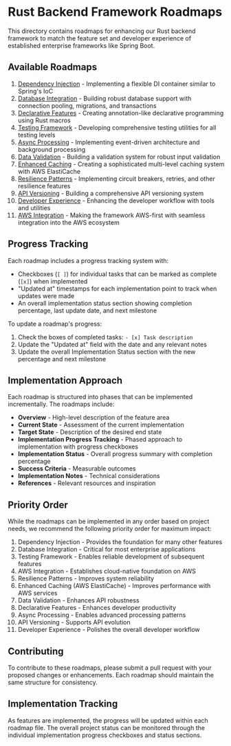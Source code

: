 # Rust Backend Framework Roadmaps

This directory contains roadmaps for enhancing our Rust backend framework to match the feature set and developer experience of established enterprise frameworks like Spring Boot.

## Available Roadmaps

1. [Dependency Injection](01-dependency-injection.md) - Implementing a flexible DI container similar to Spring's IoC
2. [Database Integration](02-database-integration.md) - Building robust database support with connection pooling, migrations, and transactions
3. [Declarative Features](03-declarative-features.md) - Creating annotation-like declarative programming using Rust macros
4. [Testing Framework](04-testing-framework.md) - Developing comprehensive testing utilities for all testing levels
5. [Async Processing](05-async-processing.md) - Implementing event-driven architecture and background processing
6. [Data Validation](06-data-validation.md) - Building a validation system for robust input validation
7. [Enhanced Caching](07-enhanced-caching.md) - Creating a sophisticated multi-level caching system with AWS ElastiCache
8. [Resilience Patterns](08-resilience-patterns.md) - Implementing circuit breakers, retries, and other resilience features
9. [API Versioning](09-api-versioning.md) - Building a comprehensive API versioning system
10. [Developer Experience](10-developer-experience.md) - Enhancing the developer workflow with tools and utilities
11. [AWS Integration](11-aws-integration.md) - Making the framework AWS-first with seamless integration into the AWS ecosystem

## Progress Tracking

Each roadmap includes a progress tracking system with:
- Checkboxes (`[ ]`) for individual tasks that can be marked as complete (`[x]`) when implemented
- "Updated at" timestamps for each implementation point to track when updates were made
- An overall implementation status section showing completion percentage, last update date, and next milestone

To update a roadmap's progress:
1. Check the boxes of completed tasks: `- [x] Task description`
2. Update the "Updated at" field with the date and any relevant notes
3. Update the overall Implementation Status section with the new percentage and next milestone

## Implementation Approach

Each roadmap is structured into phases that can be implemented incrementally. The roadmaps include:

- **Overview** - High-level description of the feature area
- **Current State** - Assessment of the current implementation
- **Target State** - Description of the desired end state
- **Implementation Progress Tracking** - Phased approach to implementation with progress checkboxes
- **Implementation Status** - Overall progress summary with completion percentage
- **Success Criteria** - Measurable outcomes
- **Implementation Notes** - Technical considerations
- **References** - Relevant resources and inspiration

## Priority Order

While the roadmaps can be implemented in any order based on project needs, we recommend the following priority order for maximum impact:

1. Dependency Injection - Provides the foundation for many other features
2. Database Integration - Critical for most enterprise applications
3. Testing Framework - Enables reliable development of subsequent features
4. AWS Integration - Establishes cloud-native foundation on AWS
5. Resilience Patterns - Improves system reliability
6. Enhanced Caching (AWS ElastiCache) - Improves performance with AWS services
7. Data Validation - Enhances API robustness
8. Declarative Features - Enhances developer productivity
9. Async Processing - Enables advanced processing patterns
10. API Versioning - Supports API evolution
11. Developer Experience - Polishes the overall developer workflow

## Contributing

To contribute to these roadmaps, please submit a pull request with your proposed changes or enhancements. Each roadmap should maintain the same structure for consistency.

## Implementation Tracking

As features are implemented, the progress will be updated within each roadmap file. The overall project status can be monitored through the individual implementation progress checkboxes and status sections. 